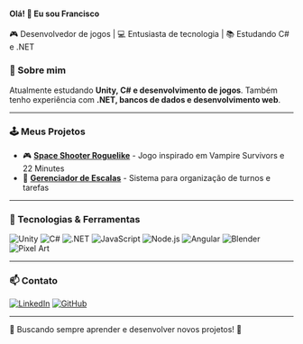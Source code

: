 #### Olá! 👋 Eu sou Francisco
🎮 Desenvolvedor de jogos | 💻 Entusiasta de tecnologia | 📚 Estudando C# e .NET

### 🚀 Sobre mim
Atualmente estudando **Unity, C# e desenvolvimento de jogos**. Também tenho experiência com **.NET, bancos de dados e desenvolvimento web**.

---

### 🕹️ Meus Projetos
- 🎮 **[Space Shooter Roguelike](https://github.com/FranciscoDavi/project_mecha)** - Jogo inspirado em Vampire Survivors e 22 Minutes
- 🍕 **[Gerenciador de Escalas](https://github.com/FranciscoDavi/Api-Escala-Funcionarios)** - Sistema para organização de turnos e tarefas

---

### 🔧 Tecnologias & Ferramentas
![Unity](https://img.shields.io/badge/Unity-100000?style=for-the-badge&logo=unity&logoColor=white)
![C#](https://img.shields.io/badge/C%23-239120?style=for-the-badge&logo=c-sharp&logoColor=white)
![.NET](https://img.shields.io/badge/.NET-512BD4?style=for-the-badge&logo=dotnet&logoColor=white)
![JavaScript](https://img.shields.io/badge/JavaScript-F7DF1E?style=for-the-badge&logo=javascript&logoColor=black)
![Node.js](https://img.shields.io/badge/Node.js-339933?style=for-the-badge&logo=node.js&logoColor=white)
![Angular](https://img.shields.io/badge/Angular-DD0031?style=for-the-badge&logo=angular&logoColor=white)
![Blender](https://img.shields.io/badge/Blender-F5792A?style=for-the-badge&logo=blender&logoColor=white)
![Pixel Art](https://img.shields.io/badge/Pixel%20Art-FF5733?style=for-the-badge)

---

### 📫 Contato
[![LinkedIn](https://img.shields.io/badge/LinkedIn-blue?style=for-the-badge&logo=linkedin)](https://www.linkedin.com/in/francisco-davi/)
[![GitHub](https://img.shields.io/badge/GitHub-100000?style=for-the-badge&logo=github)](https://github.com/FranciscoDavi)

---



🔹 Buscando sempre aprender e desenvolver novos projetos! 🚀
